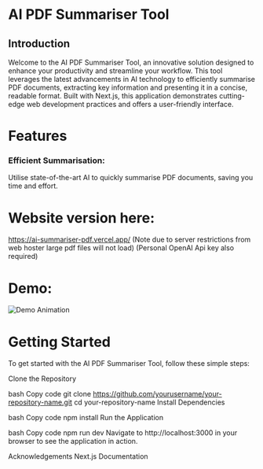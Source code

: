 # AI PDF Summariser Tool

## Introduction
Welcome to the AI PDF Summariser Tool, an innovative solution designed to enhance your productivity and streamline your workflow. This tool leverages the latest advancements in AI technology to efficiently summarise PDF documents, extracting key information and presenting it in a concise, readable format. Built with Next.js, this application demonstrates cutting-edge web development practices and offers a user-friendly interface.

# Features
### Efficient Summarisation: 
Utilise state-of-the-art AI to quickly summarise PDF documents, saving you time and effort.


# Website version here:

https://ai-summariser-pdf.vercel.app/
(Note due to server restrictions from web hoster large pdf files will not load)
(Personal OpenAI Api key also required)


# Demo:

![Demo Animation](demo.gif)


# Getting Started
To get started with the AI PDF Summariser Tool, follow these simple steps:



Clone the Repository

bash
Copy code
git clone https://github.com/yourusername/your-repository-name.git
cd your-repository-name
Install Dependencies

bash
Copy code
npm install
Run the Application

bash
Copy code
npm run dev
Navigate to http://localhost:3000 in your browser to see the application in action.


Acknowledgements
Next.js Documentation




